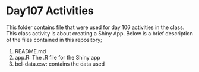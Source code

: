 # Day107  Activities

This folder contains file that were used for day 106 activities in the class. This class activity is about creating a Shiny App. Below is a brief description of the files contained in this repository;

1. README.md
2. app.R: The .R file for the Shiny app
3. bcl-data.csv: contains the data used 

